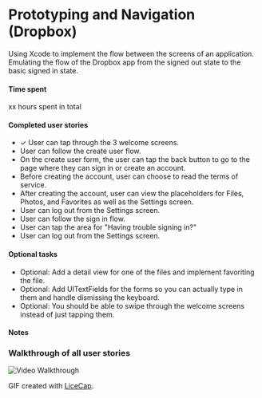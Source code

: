 # Prototyping and Navigation (Dropbox)
Using Xcode to implement the flow between the screens of an application. Emulating the flow of the Dropbox app from the signed out state to the basic signed in state.

#### Time spent
xx hours spent in total

#### Completed user stories
 * ✓ User can tap through the 3 welcome screens.
 * User can follow the create user flow.
  * On the create user form, the user can tap the back button to go to the page where they can sign in or create an account.
  * Before creating the account, user can choose to read the terms of service.
  * After creating the account, user can view the placeholders for Files, Photos, and Favorites as well as the Settings screen.
  * User can log out from the Settings screen.
 * User can follow the sign in flow.
  * User can tap the area for "Having trouble signing in?"
  * User can log out from the Settings screen.
 
#### Optional tasks
 * Optional: Add a detail view for one of the files and implement favoriting the file.
 * Optional: Add UITextFields for the forms so you can actually type in them and handle dismissing the keyboard.
 * Optional: You should be able to swipe through the welcome screens instead of just tapping them.

#### Notes


### Walkthrough of all user stories

![Video Walkthrough](gratuity-walkthru.gif)

GIF created with [LiceCap](http://www.cockos.com/licecap/).
